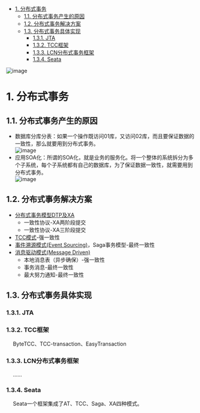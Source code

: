 
<!-- TOC -->

- [1. 分布式事务](#1-分布式事务)
    - [1.1. 分布式事务产生的原因](#11-分布式事务产生的原因)
    - [1.2. 分布式事务解决方案](#12-分布式事务解决方案)
    - [1.3. 分布式事务具体实现](#13-分布式事务具体实现)
        - [1.3.1. JTA](#131-jta)
        - [1.3.2. TCC框架](#132-tcc框架)
        - [1.3.3. LCN分布式事务框架](#133-lcn分布式事务框架)
        - [1.3.4. Seata](#134-seata)

<!-- /TOC -->

![image](https://gitee.com/wt1814/pic-host/raw/master/images/microService/problems/problem-33.png)  

# 1. 分布式事务  
<!--
如何选择分布式事务解决方案？
https://mp.weixin.qq.com/s/2AL3uJ5BG2X3Y2Vxg0XqnQ
聊一下分布式事务
https://mp.weixin.qq.com/s/2cmZTDTtFDBogxlUFKtpLQ

分布式事务解决方案
https://mp.weixin.qq.com/s/mSxUXHgcHo5a7VAhvjIpCQ
微服务架构下分布式事务解决方案 
https://mp.weixin.qq.com/s/T4oGKrOXONl2AuhhKtd_9g
分布式事务场景  
https://blog.csdn.net/lyb9292/article/details/106526156
-->

<!--
～～～～～～～～～～～～
分布式事务 
https://mp.weixin.qq.com/s/XknegP66mnYboiBx556Kzw

https://mp.weixin.qq.com/s?__biz=MzI5ODQ2MzI3NQ==&mid=2247487531&idx=1&sn=b3fbc4dee7cea4a78db062a4a656afdf&chksm=eca4296fdbd3a079a8e328ec7946ced7d1f94c0f105463743a8bee569bae6da00bf2133c3e1a&mpshare=1&scene=1&srcid=&sharer_sharetime=1564202929646&sharer_shareid=b256218ead787d58e0b58614a973d00d&key=ecc4386bb884a7b134f7967009b30d8850e84095233bdb465a9d85c893c9d20f24ac5d5c020310846ccee37aa2e8173504c6cfc1df58512d821d0e4576cf5551069f7159d6583c1ffafa2c3922d85c13&ascene=1&uin=MTE1MTYxNzY2MQ%3D%3D&devicetype=Windows+10&version=62060834&lang=zh_CN&pass_ticket=FpawTdCfFbNulIqKIET55TinFCVk8qXp4EKE58T1l6zm9idpTXvh4%2BicV3hbPZAB
~~
-->

## 1.1. 分布式事务产生的原因  
* 数据库分库分表：如果一个操作既访问01库，又访问02库，而且要保证数据的一致性，那么就要用到分布式事务。  
![image](https://gitee.com/wt1814/pic-host/raw/master/images/microService/problems/problem-1.png)  
* 应用SOA化：所谓的SOA化，就是业务的服务化。将一个整体的系统拆分为多个子系统，每个子系统都有自己的数据库，为了保证数据一致性，就需要用到分布式事务。  
![image](https://gitee.com/wt1814/pic-host/raw/master/images/microService/problems/problem-2.png)  


## 1.2. 分布式事务解决方案  

* [分布式事务模型DTP及XA](/docs/microService/thinking/DTP.md)     
    * 一致性协议-XA两阶段提交
    * 一致性协议-XA三阶段提交
* [TCC模式](/docs/microService/thinking/TCC.md)-强一致性
* [事件溯源模式(Event Sourcing)](/docs/microService/thinking/news.md)，Saga事务模型-最终一致性 
* [消息驱动模式(Message Driven)](/docs/microService/thinking/news.md) 
    * 本地消息表（异步确保）-强一致性
    * 事务消息-最终一致性
    * 最大努力通知-最终一致性

## 1.3. 分布式事务具体实现  
### 1.3.1. JTA  

### 1.3.2. TCC框架  
&emsp; ByteTCC、TCC-transaction、EasyTransaction  

### 1.3.3. LCN分布式事务框架  
<!-- 
https://mp.weixin.qq.com/s/xe0M5GsmtNWbWEygIFFfig
-->
&emsp; ......

### 1.3.4. Seata  
<!-- 
https://seata.io/zh-cn/docs/overview/what-is-seata.html
两天，我把分布式事务搞完了 
https://mp.weixin.qq.com/s/amuBimPo7lnfsfo5Pyzc-w
-->
&emsp; Seata一个框架集成了AT、TCC、Saga、XA四种模式。  
